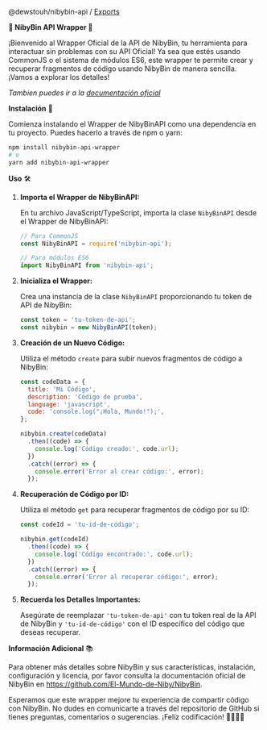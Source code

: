 @dewstouh/nibybin-api / [Exports](modules.md)

**🌟 NibyBin API Wrapper 🌟**

¡Bienvenido al Wrapper Oficial de la API de NibyBin, tu herramienta para interactuar sin problemas con su API Oficial! Ya sea que estés usando CommonJS o el sistema de módulos ES6, este wrapper te permite crear y recuperar fragmentos de código usando NibyBin de manera sencilla. ¡Vamos a explorar los detalles!

*Tambien puedes ir a la [documentación oficial](https://el-mundo-de-niby.gitbook.io/nibybin-api-wrapper-1/)*

**Instalación** 🚀

Comienza instalando el Wrapper de NibyBinAPI como una dependencia en tu proyecto. Puedes hacerlo a través de npm o yarn:

```bash
npm install nibybin-api-wrapper
# o
yarn add nibybin-api-wrapper
```

**Uso** 🛠️

1. **Importa el Wrapper de NibyBinAPI:**

   En tu archivo JavaScript/TypeScript, importa la clase `NibyBinAPI` desde el Wrapper de NibyBinAPI:

   ```javascript
   // Para CommonJS
   const NibyBinAPI = require('nibybin-api');

   // Para módulos ES6
   import NibyBinAPI from 'nibybin-api';
   ```

2. **Inicializa el Wrapper:**

   Crea una instancia de la clase `NibyBinAPI` proporcionando tu token de API de NibyBin:

   ```javascript
   const token = 'tu-token-de-api';
   const nibybin = new NibyBinAPI(token);
   ```

3. **Creación de un Nuevo Código:**

   Utiliza el método `create` para subir nuevos fragmentos de código a NibyBin:

   ```javascript
   const codeData = {
     title: 'Mi Código',
     description: 'Código de prueba',
     language: 'javascript',
     code: 'console.log("¡Hola, Mundo!");',
   };

   nibybin.create(codeData)
     .then((code) => {
       console.log('Código creado:', code.url);
     })
     .catch((error) => {
       console.error('Error al crear código:', error);
     });
   ```

4. **Recuperación de Código por ID:**

   Utiliza el método `get` para recuperar fragmentos de código por su ID:

   ```javascript
   const codeId = 'tu-id-de-código';

   nibybin.get(codeId)
     .then((code) => {
       console.log('Código encontrado:', code.url);
     })
     .catch((error) => {
       console.error('Error al recuperar código:', error);
     });
   ```

5. **Recuerda los Detalles Importantes:**

   Asegúrate de reemplazar `'tu-token-de-api'` con tu token real de la API de NibyBin y `'tu-id-de-código'` con el ID específico del código que deseas recuperar.

**Información Adicional** 📚

Para obtener más detalles sobre NibyBin y sus características, instalación, configuración y licencia, por favor consulta la documentación oficial de NibyBin en https://github.com/El-Mundo-de-Niby/NibyBin.

Esperamos que este wrapper mejore tu experiencia de compartir código con NibyBin. No dudes en comunicarte a través del repositorio de GitHub si tienes preguntas, comentarios o sugerencias. ¡Feliz codificación! 👨‍💻👩‍💻
